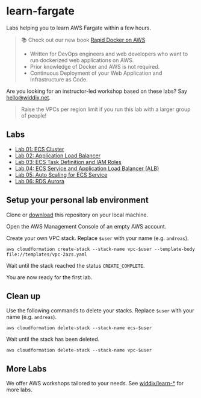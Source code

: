 # learn-fargate

Labs helping you to learn AWS Fargate within a few hours.

> :books: Check out our new book [Rapid Docker on AWS](https://cloudonaut.io/rapid-docker-on-aws/?utm_source=aws-velocity&utm_medium=doc&utm_campaign=readme)
> * Written for DevOps engineers and web developers who want to run dockerized web applications on AWS.
> * Prior knowledge of Docker and AWS is not required.
> * Continuous Deployment of your Web Application and Infrastructure as Code.

Are you looking for an instructor-led workshop based on these labs? Say [hello@widdix.net](mailto:hello@widdix.net).

> Raise the VPCs per region limit if you run this lab with a larger group of people!

## Labs

* [Lab 01: ECS Cluster](lab01-cluster/)
* [Lab 02: Application Load Balancer](lab02-alb/)
* [Lab 03: ECS Task Definition and IAM Roles](lab03-task-definition/)
* [Lab 04: ECS Service and Application Load Balancer (ALB)](lab04-service/)
* [Lab 05: Auto Scaling for ECS Service](lab05-autoscaling/)
* [Lab 06: RDS Aurora](lab06-rds-aurora/)

## Setup your personal lab environment

Clone or [download](https://github.com/widdix/learn-fargate/archive/master.zip) this repository on your local machine.

Open the AWS Management Console of an empty AWS account.

Create your own VPC stack. Replace `$user` with your name (e.g. `andreas`).

```
aws cloudformation create-stack --stack-name vpc-$user --template-body file://templates/vpc-2azs.yaml
```

Wait until the stack reached the status `CREATE_COMPLETE`.

You are now ready for the first lab.

## Clean up

Use the following commands to delete your stacks. Replace `$user` with your name (e.g. `andreas`).

```
aws cloudformation delete-stack --stack-name ecs-$user
```

Wait until the stack has been deleted.

```
aws cloudformation delete-stack --stack-name vpc-$user
```

## More Labs

We offer AWS workshops tailored to your needs. See [widdix/learn-*](https://github.com/widdix?q=learn-) for more labs.
